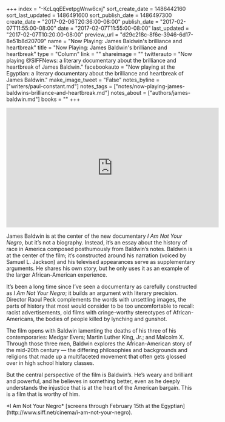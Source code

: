 +++
index = "-KcLqqEEvetpgWnw6cxj"
sort_create_date = 1486442160
sort_last_updated = 1486491600
sort_publish_date = 1486497300
create_date = "2017-02-06T20:36:00-08:00"
publish_date = "2017-02-07T11:55:00-08:00"
date = "2017-02-07T11:55:00-08:00"
last_updated = "2017-02-07T10:20:00-08:00"
preview_url = "d29c218c-8f6e-3946-6d17-8e51b8d20709"
name = "Now Playing: James Baldwin's brilliance and heartbreak"
title = "Now Playing: James Baldwin's brilliance and heartbreak"
type = "Column"
link = ""
shareimage = ""
twitterauto = "Now playing @SIFFNews: a literary documentary about the brilliance and heartbreak of James Baldwin."
facebookauto = "Now playing at the Egyptian: a literary documentary about the brilliance and heartbreak of James Baldwin."
make_image_tweet = "False"
notes_byline = ["writers/paul-constant.md"]
notes_tags = ["notes/now-playing-james-baldwins-brilliance-and-heartbreak.md"]
notes_about = ["authors/james-baldwin.md"]
books = ""
+++
<iframe width="560" height="315" src="https://www.youtube.com/embed/t_JEkBN5tWo?rel=0" frameborder="0" allowfullscreen></iframe>

James Baldwin is at the center of the new documentary *I Am Not Your Negro*, but it’s not a biography. Instead, it’s an essay about the history of race in America composed posthumously from Baldwin’s notes. Baldwin is at the center of the film; it’s constructed around his narration (voiced by Samuel L. Jackson) and his televised appearances serve as supplementary arguments. He shares his own story, but he only uses it as an example of the larger African-American experience.

It’s been a long time since I’ve seen a documentary as carefully constructed as *I Am Not Your Negro*; it builds an argument with literary precision. Director Raoul Peck complements the words with unsettling images, the parts of history that most would consider to be too uncomfortable to recall: racist advertisements, old films with cringe-worthy stereotypes of African-Americans, the bodies of people killed by lynching and gunshot.

The film opens with Baldwin lamenting the deaths of his three of his contemporaries: Medgar Evers; Martin Luther King, Jr.; and Malcolm X. Through those three men, Baldwin explores the African-American story of the mid-20th century — the differing philosophies and backgrounds and religions that made up a multifaceted movement that often gets glossed over in high school history classes.

But the central perspective of the film is Baldwin’s. He’s weary and brilliant and powerful, and he believes in something better, even as he deeply understands the injustice that is at the heart of the American bargain. This is a film that is worthy of him.

<p class="footer">*I Am Not Your Negro* [screens through February 15th at the Egyptian](http://www.siff.net/cinema/i-am-not-your-negro).</p>
